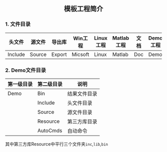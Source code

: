 <h2><p align="center">模板工程简介</p></h2>

### 1. 文件目录
| 头文件  | 源文件 | 导出库 | Win工程 | Linux工程 | Matlab工程 | 文档 | Demo工程 |
|---------|--------|--------|---------|-----------|------------|------|----------|
| Include | Source | Export | Micsoft | Linux     | Matlab     | Doc  | Demo     |


### 2. Demo文件目录
| 第一级目录 | 第二级目录 |     说明     |
|------------|------------|--------------|
| Demo       | Bin        | 结果文件目录 |
|            | Include    | 头文件目录   |
|            | Source     | 源文件目录   |
|            | Resource   | 第三方库目录 |
|            | AutoCmds   | 自动命令     |

其中第三方库Resource中平行三个文件夹`inc`,`lib`,`bin`